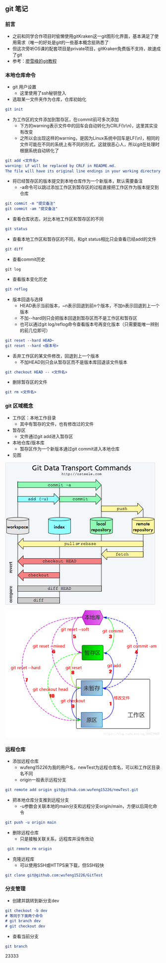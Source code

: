 ## git 笔记

### 前言

+ 之前和同学合作项目时偷懒使用gitKraken这一git图形化界面，基本满足了使用需求（唯一的好处是git的一些基本概念挺熟悉了
+ 但这次旁听OS课的配套项目是private项目，gitKraken免费版不支持，故速成了git
+ 参考：[廖雪峰的git教程](https://www.liaoxuefeng.com/wiki/896043488029600)

### 本地仓库命令

+ git 用户设置
  + 这里使用了ssh秘钥登入
+ 选取某一文件夹作为仓库，仓库初始化

``` cmake
git init
```

+ 为工作区的文件添加到暂存区，在commit前可多次添加
  + 下方的warning表示文件中的回车会自动转化为CRLF(\r\n)，这里其实没有改变
  + 之所以会出现这样的warning，是因为Linux系统中回车是LF(\n)，相同的文件可能在不同的系统上有不同的形式，这就很恶心人，所以git在处理时根据系统自动转化了

``` cmake
git add <文件名>
warning: LF will be replaced by CRLF in README.md.
The file will have its original line endings in your working directory
```

+ 将已经暂存区的版本提交到本地仓库作为一个新版本，默认需要备注
  + -a命令可以跳过添加工作区到暂存区的过程直接把工作区作为版本提交到仓库

``` cmake
git commit -m "提交备注"
git commit -am "提交备注"
```

+ 查看仓库状态，对比本地工作区和暂存区的不同

```cmake
git status
```

+ 查看本地工作区和暂存区的不同，和git status相比只会查看已经add的文件

``` cmake
git diff
```

+ 查看commit历史

```
git log
```

+ 查看版本变化历史

``` cmake
git reflog
```

+ 版本回退与选择
  + HEAD表示当前版本，~n表示回退到前n个版本，不加n表示回退到上一个版本
  + 不加--hard则只会把版本回退到暂存区而不是工作区和暂存区
  + 也可以通过git log/reflog命令查看版本号再变化版本（只需要能唯一辨别的前几位即可）

``` cmake
git reset --hard HEAD~
git reset --hard <版本号>
```

+ 丢弃工作区的某文件修改，回退到上一个版本
  + 不加HEAD则只会从暂存区而不是版本库回退该文件版本

``` cmake
git checkout HEAD -- <文件名>
```

+ 删除暂存区的文件

```cmake
git rm <文件名>
```

### git 区域概念

+ 工作区：本地工作目录
  + 其中有暂存的文件，也有修改过的文件
+ 暂存区
  + 文件通过git add进入暂存区
+ 本地仓库/版本库
  + 暂存区作为一个新版本通过git commit进入本地仓库
+ 见图

![](Pic\615156-20160222173228895-1132617291.jpg)

![](Pic\20180919181719784.png)

### 远程仓库

+ 添加远程仓库
  + wufeng15226为我的用户名，newTest为远程仓库名，可以和工作区目录名不同
  + origin一般表示远程分支

``` cmake
git remote add origin git@github.com:wufeng15226/newTest.git
```

+ 把本地仓库分支推到远程分支
  + -u参数会关联本地的main分支和远程分支origin/main，方便以后简化命令

``` cmake
git push -u origin main
```

+ 删除远程仓库
  + 只是接触关联关系，远程库并没有改动

``` cmake
 git remote rm origin
```

+ 克隆远程库
  + 可以使用SSH或HTTPS来下载，但SSH较快

```cmake
git clone git@github.com:wufeng15226/GitTest
```

### 分支管理

+ 创建并跳转到新分支dev

``` cmake
git checkout -b dev
# 等同于下面两个命令
# git branch dev
# git checkout dev
```

+ 查看当前分支

``` cmake
git branch
```

23333